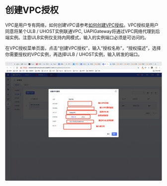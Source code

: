 # 创建VPC授权

VPC是用户专有网络，如何创建VPC请参考[如何创建VPC授权]((https://docs.ucloud.cn/network/vpc/index))。VPC授权是用户同意将某个ULB / UHOST实例联通VPC, UAPIGateway将通过VPC网络代理到后端实例。注意ULB实例仅支持内网模式，输入的实例端口必须是可访问的。

在VPC授权菜单页面，点击“创建VPC授权”，输入“授权名称”，“授权描述”，选择你需要授权的VPC实例，再选择ULB / UHOST实例，输入转发的端口。

![创建VPC授权](/images/openAPI/createVPCAccess.png)

